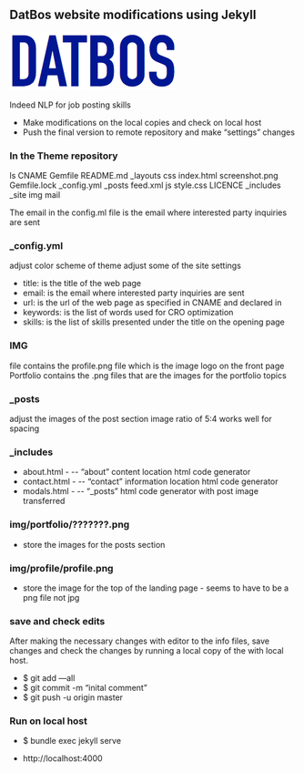 ## DatBos website modifications using Jekyll

![Datbos logo](logo.png)

Indeed NLP for job posting skills
- Make modifications on the local copies and check on local host
- Push the final version to remote repository and make “settings” changes

### In the Theme repository
ls
CNAME  Gemfile	README.md 	_layouts	css		   index.html	screenshot.png
Gemfile.lock	 _config.yml	_posts		feed.xml js		     style.css
LICENCE		    _includes	   _site		  img		   mail

The email in the config.ml file is the email where interested party inquiries are sent 

### _config.yml
adjust color scheme of theme
adjust some of the site settings
-	title:      is the title of the web page
-	email:      is the email where interested party inquiries are sent
-	url:        is the url of the web page as specified in CNAME and declared in 
-	keywords:   is the list of words used for CRO optimization
-	skills:     is the list of skills presented under the title on the opening page

### IMG 
file contains the profile.png file which is the image logo on the front page
Portfolio contains the .png files that are the images for the portfolio topics

### _posts
adjust the images of the post section
	image ratio of 5:4 works well for spacing

### _includes   
- about.html - 
-- “about” content location html code generator
- contact.html -
-- “contact” information location html code generator
- modals.html - 
-- “_posts” html code generator with post image transferred


### img/portfolio/???????.png 
- store the images for the posts section

### img/profile/profile.png
- store the image for the top of the landing page - seems to have to be a png file not jpg

### save and check edits
After making the necessary changes with editor to the info files, save changes and check the changes by running a local copy of the with local host.
- $ git add —all
- $ git commit -m “inital comment”
- $ git push -u origin master

### Run on local host
- $ bundle exec jekyll serve

- http://localhost:4000
